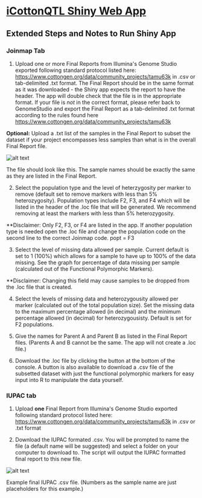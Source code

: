 # [iCottonQTL Shiny Web App](https://gbru-ars.shinyapps.io/iCottonQTL/)

## Extended Steps and Notes to Run Shiny App


### Joinmap Tab


1. Upload one or more Final Reports from Illumina's Genome Studio exported following standard protocol listed here: https://www.cottongen.org/data/community_projects/tamu63k in .csv or tab-delimited .txt format.  The Final Report should be in the same format as it was downloaded - the Shiny app expects the report to have the header.  The app will double check that the file is in the appropriate format.  If your file is *not* in the correct format, please refer back to GenomeStudio and export the Final Report as a tab-delimited .txt format according to the rules found here https://www.cottongen.org/data/community_projects/tamu63k
            
**Optional:** Upload a .txt list of the samples in the Final Report to subset the dataset if your project encompasses less samples than what is in the overall Final Report file.

![alt text](https://github.com/ahulsekemp/Cotton_CottonLeafCurlVirus_QTLmapping/blob/main/FindF2/F2Picture1.png?raw=true)
            
The file should look like this.  The sample names should be exactly the same as they are listed in the Final Report.
            
2. Select the population type and the level of heterzygosity per marker to remove (default set to remove markers with less than 5% heterozygosity).  Population types include F2, F3, and F4 which will be listed in the header of the .loc file that will be generated.  We recommend removing at least the markers with less than 5% heterozygosity.  

**Disclaimer: Only F2, F3, or F4 are listed in the app.  If another population type is needed open the .loc file and change the population code on the second line to the correct Joinmap code.
popt = F3

3. Select the level of missing data allowed per sample.  Current default is set to 1 (100%) which allows for a sample to have up to 100% of the data missing.  See the graph for percentage of data missing per sample (calculated out of the Functional Polymorphic Markers).

**Disclaimer:  Changing this field may cause samples to be dropped from the .loc file that is created.

4. Select the levels of missing data and heterozygousity allowed per marker (calculated out of the total population size).  Set the missing data to the maximum percentage allowed (in decimal) and the minimum percentage allowed (in decimal) for heterozygousisty.  Default is set for F2 populations.

5. Give the names for Parent A and Parent B as listed in the Final Report files.  (Parents A and B cannot be the same.  The app will not create a .loc file.)

6.  Download the .loc file by clicking the button at the bottom of the console.  A button is also available to download a .csv file of the subsetted dataset with just the functional polymorphic markers for easy input into R to manipulate the data yourself.


### IUPAC tab

1. Upload **one** Final Report from Illumina's Genome Studio exported following standard protocol listed here: https://www.cottongen.org/data/community_projects/tamu63k in .csv or .txt format

2.  Download the IUPAC formated .csv.  You will be prompted to name the file (a default name will be suggested) and select a folder on your computer to download to.  The script will output the IUPAC formatted final report to this new file.

![alt text](https://github.com/ahulsekemp/Cotton_CottonLeafCurlVirus_QTLmapping/blob/main/IUPACFormat/IUPicture4.png?raw=true)
 
 
Example final IUPAC .csv file.  (Numbers as the sample name are just placeholders for this example.)

